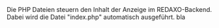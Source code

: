 <data>
<de>Die PHP Dateien steuern den Inhalt der Anzeige im REDAXO-Backend.
Dabei wird die Datei "index.php" automatisch ausgeführt.</de>
<en>bla</en>
</data>
